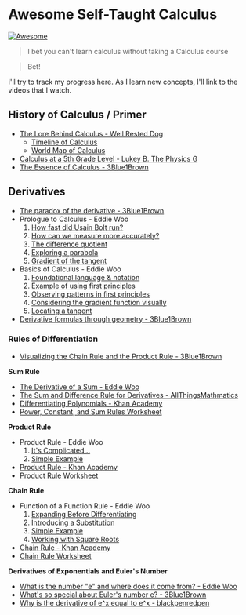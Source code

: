 # Awesome Self-Taught Calculus
[![Awesome](https://awesome.re/badge.svg)](https://awesome.re)

> I bet you can't learn calculus without taking a Calculus course

> Bet!

I'll try to track my progress here.
As I learn new concepts, I'll link to the videos that I watch.

## History of Calculus / Primer
- [The Lore Behind Calculus - Well Rested Dog](https://www.youtube.com/watch?v=5M2RWtD4EzI)
	- [Timeline of Calculus](https://www.desmos.com/calculator/txixcghvyc)
	- [World Map of Calculus](https://www.desmos.com/calculator/cdvheuweg4)
- [Calculus at a 5th Grade Level - Lukey B. The Physics G](https://www.youtube.com/watch?v=TzDhdvVg9_c)
- [The Essence of Calculus - 3Blue1Brown](https://www.youtube.com/watch?v=WUvTyaaNkzM)
## Derivatives
- [The paradox of the derivative - 3Blue1Brown](https://www.youtube.com/watch?v=9vKqVkMQHKk)
- Prologue to Calculus - Eddie Woo
	1. [How fast did Usain Bolt run?](https://www.youtube.com/watch?v=NRSmIE5MMBQ)
	2. [How can we measure more accurately?](https://www.youtube.com/watch?v=JB8DJOfMEMs)
	3. [The difference quotient](https://www.youtube.com/watch?v=8oSSNUGcM24)
	4. [Exploring a parabola](https://www.youtube.com/watch?v=wzelvGiFOSA)
	5. [Gradient of the tangent](https://www.youtube.com/watch?v=7fJeIzy6FRU)
- Basics of Calculus - Eddie Woo
	1. [Foundational language & notation](https://www.youtube.com/watch?v=a-FdYsY_h1w)
	2. [Example of using first principles](https://www.youtube.com/watch?v=6rJ9hDUEeoQ)
	3. [Observing patterns in first principles](https://www.youtube.com/watch?v=D9PYpY4Crig)
	4. [Considering the gradient function visually](https://www.youtube.com/watch?v=Ye8lTUo4k0g)
	5. [Locating a tangent](https://www.youtube.com/watch?v=BDNQ-_vwxHo)
- [Derivative formulas through geometry - 3Blue1Brown](https://www.youtube.com/watch?v=S0_qX4VJhMQ)

### Rules of Differentiation
- [Visualizing the Chain Rule and the Product Rule - 3Blue1Brown](https://www.youtube.com/watch?v=YG15m2VwSjA)

**Sum Rule**
- [The Derivative of a Sum - Eddie Woo](https://www.youtube.com/watch?v=hZAS9ilEbEE)
- [The Sum and Difference Rule for Derivatives - AllThingsMathmatics](https://www.youtube.com/watch?v=gKCuXnOcKEQ)
- [Differentiating Polynomials - Khan Academy](https://youtube.com/watch?v=-CTaxKTzbEI)
- [Power, Constant, and Sum Rules Worksheet](https://cdn.kutasoftware.com/Worksheets/Calc/03%20-%20Power%20Constant%20and%20Sum%20Rules.pdf)

**Product Rule**
- Product Rule - Eddie Woo
	1. [It's Complicated...](https://www.youtube.com/watch?v=6R3zwV61Uqk)
	2. [Simple Example](https://www.youtube.com/watch?v=tTOKYQd-qL4)
- [Product Rule - Khan Academy](https://www.youtube.com/watch?v=79ngr0Bur38)
- [Product Rule Worksheet](https://cdn.kutasoftware.com/Worksheets/Calc/03%20-%20Product%20Rule.pdf)

**Chain Rule**
- Function of a Function Rule - Eddie Woo
	1. [Expanding Before Differentiating](https://www.youtube.com/watch?v=ro5LlWAc3JU)
	2. [Introducing a Substitution](https://www.youtube.com/watch?v=36vd04tDITU)
	3. [Simple Example](https://www.youtube.com/watch?v=FIOp9fyVvt0)
	4. [Working with Square Roots](https://www.youtube.com/watch?v=jbdyA9rId2g)
- [Chain Rule - Khan Academy](https://www.youtube.com/watch?v=0T0QrHO56qg)
- [Chain Rule Worksheet](https://cdn.kutasoftware.com/Worksheets/Calc/03%20-%20Chain%20Rule.pdf)

**Derivatives of Exponentials and Euler's Number**
- [What is the number "e" and where does it come from? - Eddie Woo](https://www.youtube.com/watch?v=pg827uDPFqA)
- [What's so special about Euler's number e? - 3Blue1Brown](https://www.youtube.com/watch?v=m2MIpDrF7Es)
- [Why is the derivative of e^x equal to e^x - blackpenredpen](https://www.youtube.com/watch?v=oBlHiX6vrQY)
